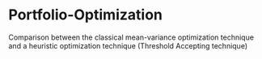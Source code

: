 # Portfolio-Optimization
Comparison between the classical mean-variance optimization technique and a heuristic optimization technique (Threshold Accepting technique)
